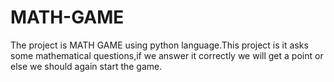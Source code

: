 # MATH-GAME
The project is MATH GAME using python language.This project is it asks some mathematical questions,if we answer it correctly we will get a point or else we should again start the game.
